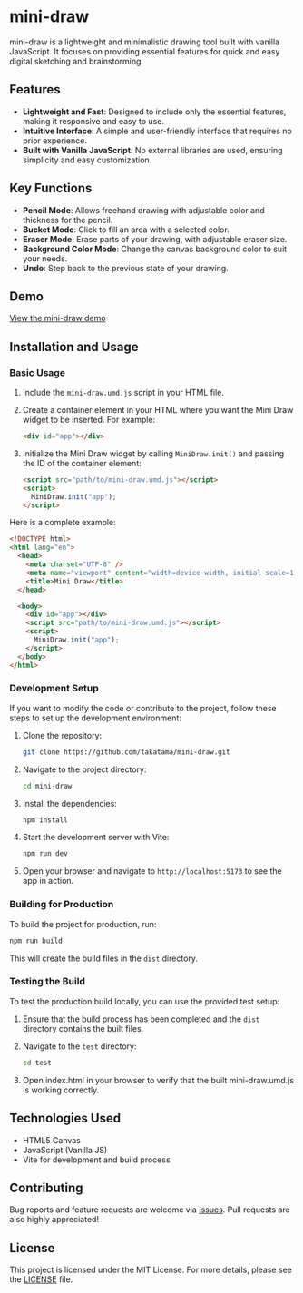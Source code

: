 # mini-draw

mini-draw is a lightweight and minimalistic drawing tool built with vanilla JavaScript. It focuses on providing essential features for quick and easy digital sketching and brainstorming.

## Features

- **Lightweight and Fast**: Designed to include only the essential features, making it responsive and easy to use.
- **Intuitive Interface**: A simple and user-friendly interface that requires no prior experience.
- **Built with Vanilla JavaScript**: No external libraries are used, ensuring simplicity and easy customization.

## Key Functions

- **Pencil Mode**: Allows freehand drawing with adjustable color and thickness for the pencil.
- **Bucket Mode**: Click to fill an area with a selected color.
- **Eraser Mode**: Erase parts of your drawing, with adjustable eraser size.
- **Background Color Mode**: Change the canvas background color to suit your needs.
- **Undo**: Step back to the previous state of your drawing.

## Demo

<a href="https://mini-draw.pages.dev/" target="_blank">View the mini-draw demo</a>

## Installation and Usage

### Basic Usage

1. Include the `mini-draw.umd.js` script in your HTML file.

2. Create a container element in your HTML where you want the Mini Draw widget to be inserted. For example:

   ```html
   <div id="app"></div>
   ```

3. Initialize the Mini Draw widget by calling `MiniDraw.init()` and passing the ID of the container element:

   ```html
   <script src="path/to/mini-draw.umd.js"></script>
   <script>
     MiniDraw.init("app");
   </script>
   ```

Here is a complete example:

```html
<!DOCTYPE html>
<html lang="en">
  <head>
    <meta charset="UTF-8" />
    <meta name="viewport" content="width=device-width, initial-scale=1.0" />
    <title>Mini Draw</title>
  </head>

  <body>
    <div id="app"></div>
    <script src="path/to/mini-draw.umd.js"></script>
    <script>
      MiniDraw.init("app");
    </script>
  </body>
</html>
```

### Development Setup

If you want to modify the code or contribute to the project, follow these steps to set up the development environment:

1. Clone the repository:

   ```bash
   git clone https://github.com/takatama/mini-draw.git
   ```

2. Navigate to the project directory:

   ```bash
   cd mini-draw
   ```

3. Install the dependencies:

   ```bash
   npm install
   ```

4. Start the development server with Vite:

   ```bash
   npm run dev
   ```

5. Open your browser and navigate to `http://localhost:5173` to see the app in action.

### Building for Production

To build the project for production, run:

```bash
npm run build
```

This will create the build files in the `dist` directory.

### Testing the Build

To test the production build locally, you can use the provided test setup:

1. Ensure that the build process has been completed and the `dist` directory contains the built files.

2. Navigate to the `test` directory:

   ```bash
   cd test
   ```

3. Open index.html in your browser to verify that the built mini-draw.umd.js is working correctly.

## Technologies Used

- HTML5 Canvas
- JavaScript (Vanilla JS)
- Vite for development and build process

## Contributing

Bug reports and feature requests are welcome via [Issues](https://github.com/takatama/mini-draw/issues). Pull requests are also highly appreciated!

## License

This project is licensed under the MIT License. For more details, please see the [LICENSE](LICENSE) file.
